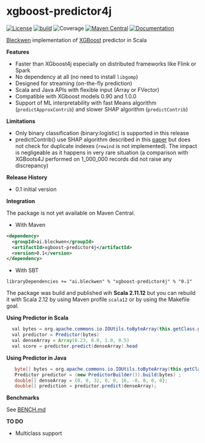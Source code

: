xgboost-predictor4j
===================

[![License](https://img.shields.io/badge/License-Apache%202.0-blue.svg)](https://opensource.org/licenses/Apache-2.0)
[![build](https://github.com/BleckwenAI/xgboost-predictor4j/workflows/build/badge.svg)](https://github.com/BleckwenAI/xgboost-predictor4j/actions)
![Coverage](https://img.shields.io/badge/coverage-85%25-<COLOR>.svg)
[![Maven Central](https://maven-badges.herokuapp.com/maven-central/ai.bleckwen/xgboost-predictor4j/badge.svg)](https://maven-badges.herokuapp.com/maven-central/ai.bleckwen/xgboost-predictor)
[![Documentation](https://img.shields.io/badge/doc-DRAFT-YELLOW.svg)](https://github.com/BleckwenAI/xgboost-predictor4j/wiki)

[Bleckwen](https://bleckwen.ai/) implementation of [XGBoost](https://github.com/dmlc/xgboost/) predictor in Scala

**Features**
* Faster than XGboost4j especially on distributed frameworks like Flink or Spark
* No dependency at all (no need to install `libgomp`)
* Designed for streaming (on-the-fly prediction)
* Scala and Java APIs with flexible input (Array or FVector)
* Compatible with XGboost models 0.90 and 1.0.0 
* Support of ML interpretability with fast Means algorithm (`predictApproxContrib`) and slower SHAP algorithm (`predictContrib`)

**Limitations**
* Only binary classification (binary:logistic) is supported in this release
* predictContrib() use SHAP algorithm described in this [paper](https://arxiv.org/pdf/1802.03888.pdf) but does not check for duplicate indexes (`rewind` is not implemented).
The impact is negligeable as it happens in very rare situation (a comparison with XGBoots4J performed on 1_000_000 records did not raise any discrepancy)

**Release History**
* 0.1 initial version

**Integration**

The package is not yet available on Maven Central.

* With Maven 
```xml
<dependency>
  <groupId>ai.bleckwen</groupId>
  <artifactId>xgboost-predictor4j</artifactId>
  <version>0.1</version>
</dependency>
```
* With SBT
```
libraryDependencies += "ai.bleckwen" % "xgboost-predictor4j" % "0.1"
```

The package was build and published wih **Scala 2.11.12** but you can rebuild it with Scala 2.12 by using Maven profile `scala12` or by using the Makefile goal. 

**Using Predictor in Scala**

```java
  val bytes = org.apache.commons.io.IOUtils.toByteArray(this.getClass.getResourceAsStream("my model path"))
  val predictor = Predictor(bytes)
  val denseArray = Array(0.23, 0.0, 1.0, 0.5)
  val score = predictor.predict(denseArray).head
```

**Using Predictor in Java**

```java
   byte[] bytes = org.apache.commons.io.IOUtils.toByteArray(this.getClass().getResourceAsStream("my model path"));
   Predictor predictor = (new PredictorBuilder()).build(bytes) ;
   double[] denseArray = {0, 0, 32, 0, 0, 16, -8, 0, 0, 0};
   double[] prediction = predictor.predict(denseArray);
```

**Benchmarks**

See [BENCH.md](https://github.com/BleckwenAI/xgboost-predictor4j/blob/master/BENCH.md)


**TO DO**
* Multiclass support

